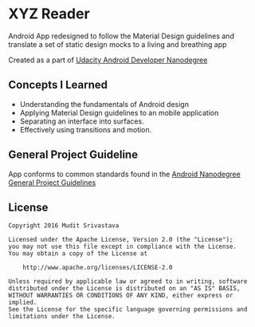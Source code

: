 # XYZ Reader
Android App redesigned to follow the Material Design guidelines and translate a set of static design mocks to a living and breathing app

Created as a part of [Udacity Android Developer Nanodegree](https://www.udacity.com/course/android-developer-nanodegree-by-google--nd801)

## Concepts I Learned
- Understanding the fundamentals of Android design
- Applying Material Design guidelines to an mobile application
- Separating an interface into surfaces.
- Effectively using transitions and motion.

## General Project Guideline
App conforms to common standards found in the [Android Nanodegree General Project Guidelines](http://udacity.github.io/android-nanodegree-guidelines/core.html)

## License

```
Copyright 2016 Mudit Srivastava

Licensed under the Apache License, Version 2.0 (the "License");
you may not use this file except in compliance with the License.
You may obtain a copy of the License at

    http://www.apache.org/licenses/LICENSE-2.0

Unless required by applicable law or agreed to in writing, software
distributed under the License is distributed on an "AS IS" BASIS,
WITHOUT WARRANTIES OR CONDITIONS OF ANY KIND, either express or implied.
See the License for the specific language governing permissions and
limitations under the License.
```
